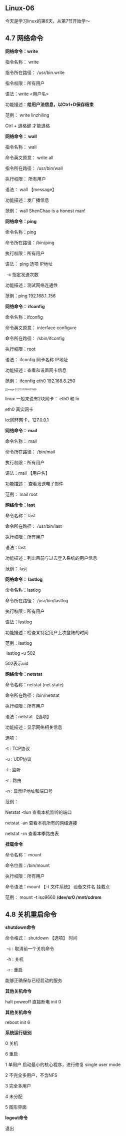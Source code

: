 ## Linux-06

今天是学习linux的第6天，从第7节开始学～

## 4.7 网络命令

**网络命令：write**

指令名称： write

指令所在路径： /usr/bin.write

指令权限：所有用户

语法：write <用户名>

功能描述：**给用户法信息，以Ctrl+D保存结束**

范例： write linzhiling

Ctrl + 退格键 才能退格



**网络命令： wall**

指令名称： wall

命令英文原意： write all

指令所在路径： /usr/bin/wall

执行权限： 所有用户

语法： wall 【message】

功能描述：发广播信息

范例： wall ShenChao is a honest man!



**网络命令：ping**

命令名称：ping

命令所在路径：/bin/ping

执行权限：所有用户

语法： ping 选项 IP地址

​					-c 指定发送次数

功能描述：测试网络连通性

范例：ping 192.168.1..156



**网络命令： ifconfig**

命令名称：ifconfig

命令英文原意： interface configure

命令所在路径： /sbin/ifconfig

执行权限：root

语法： ifconfig 网卡名称 IP地址

功能描述：查看和设置网卡信息

范例： ifconfig eth0 192.168.8.250

<img src="linux-images/image-20210315184657869.png" alt="image-20210315184657869" style="zoom:50%;" />

linux 一般来说有2块网卡： eth0 和 lo

eth0 真实网卡 

lo:回环网卡，127.0.0.1

**网络命令： mail**

命令名称： mail

命令所在路径： /bin/mail

执行权限：所有用户

语法：mail 【用户名】

功能描述： 查看发送电子邮件

范例： mail root



**网络命令：last**

命令名称： last

命令所在路径： /usr/bin/last

执行权限：所有用户

语法：last

功能描述：列出目前与过去登入系统的用户信息

范例： last



**网络命令： lastlog**

命令名称：lastlog

命令所在路径： /usr/bin/lastlog

执行权限：所有用户

语法：lastlog

功能描述：检查某特定用户上次登陆的时间

范例：lastlog

​			lastlog -u 502   

502表示uid



**网络命令：netstat**

命令名称：netstat  (net state)

命令所在路径：/bin/netstat   

执行权限：所有用户

语法：netstat 【选项】

功能描述：显示网络相关信息

选项：

-t : TCP协议

-u : UDP协议

-l : 监听

-r : 路由

-n : 显示IP地址和端口号

范例： 

Netstat -tlun   查看本机监听的端口

netstat	-an 查看本机所有的网络连接

netstat	-rn 查看本季路由表



**挂载命令**

命令名称： mount

命令位置：/bin/mount

执行权限：所有用户

命令语法：mount 【-t 文件系统】 设备文件名 挂载点

范例： mount -t iso9660 **/dev/sr0 /mnt/cdrom**

  



## 4.8 关机重启命令

**shutdown命令**

命令格式： shutdown 【选项】 时间

​				-c : 取消前一个关机命令

​				-h : 关机

​				-r : 重启

能够正确保存已经启动的服务



**其他关机命令**

halt	poweoff 直接断电	init 0 

**其他关机命令**

reboot init 6



**系统运行级别**



0 	关机

6	重启

1	单用户  启动最小的核心程序，进行修复 single user mode

2	不完全多用户，不含NFS 

3	完全多用户

4	未分配

5	图形界面



**logout命令**

退出

